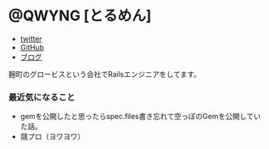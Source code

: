 @QWYNG [とるめん]
====

- [twitter](https://twitter.com/qwyngg)
- [GitHub](https://github.com/qwyngg)
- [ブログ](https://sasa5740.hatenablog.com/)

麹町のグロービスという会社でRailsエンジニアをしてます。

### 最近気になること

- gemを公開したと思ったらspec.files書き忘れて空っぽのGemを公開していた話。
- 競プロ（ヨワヨワ）
